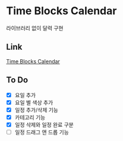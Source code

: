 # Time Blocks Calendar

라이브러리 없이 달력 구현

## Link

[Time Blocks Calendar](https://chchaeun.github.io/time-blocks-calendar)

## To Do

- [x] 요일 추가
- [x] 요일 별 색상 추가
- [x] 일정 추가/삭제 기능
- [x] 카테고리 기능
- [x] 일정 삭제와 일정 완료 구분
- [ ] 일정 드래그 앤 드롭 기능
